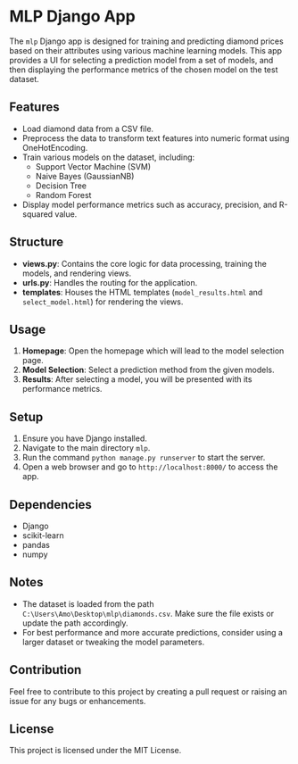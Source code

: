 # MLP Django App

The `mlp` Django app is designed for training and predicting diamond prices based on their attributes using various machine learning models. This app provides a UI for selecting a prediction model from a set of models, and then displaying the performance metrics of the chosen model on the test dataset.

## Features
- Load diamond data from a CSV file.
- Preprocess the data to transform text features into numeric format using OneHotEncoding.
- Train various models on the dataset, including:
  - Support Vector Machine (SVM)
  - Naive Bayes (GaussianNB)
  - Decision Tree
  - Random Forest
- Display model performance metrics such as accuracy, precision, and R-squared value.

## Structure
- **views.py**: Contains the core logic for data processing, training the models, and rendering views.
- **urls.py**: Handles the routing for the application.
- **templates**: Houses the HTML templates (`model_results.html` and `select_model.html`) for rendering the views.

## Usage

1. **Homepage**: Open the homepage which will lead to the model selection page.
2. **Model Selection**: Select a prediction method from the given models.
3. **Results**: After selecting a model, you will be presented with its performance metrics.

## Setup
1. Ensure you have Django installed.
2. Navigate to the main directory `mlp`.
3. Run the command `python manage.py runserver` to start the server.
4. Open a web browser and go to `http://localhost:8000/` to access the app.

## Dependencies
- Django
- scikit-learn
- pandas
- numpy

## Notes
- The dataset is loaded from the path `C:\Users\Amo\Desktop\mlp\diamonds.csv`. Make sure the file exists or update the path accordingly.
- For best performance and more accurate predictions, consider using a larger dataset or tweaking the model parameters.

## Contribution
Feel free to contribute to this project by creating a pull request or raising an issue for any bugs or enhancements.

## License
This project is licensed under the MIT License.
